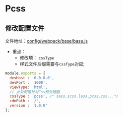 # Pcss

## 修改配置文件
文件地址：[config/webpack/base/base.js](/config/webpack/base/base.js)
* 重点：
  * 修改项： `cssType`
  * 样式文件后缀需要与`cssType`对应;

```js
module.exports = {
  devHost : '0.0.0.0',
  devPort : '1000',
  viewType: 'html',
  // 此处配置针对Css预处理器
  cssType : 'pcss', /* sass,scss,less,pcss,css...*/
  cdnPath : '/',
  version : '1.0.0'
};
```